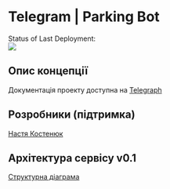 # Telegram | Parking Bot
Status of Last Deployment:<br>
<img src="https://github.com/Humu-Social-KP/tg-parking-bot/workflows/CI-to-telegram-parking-bot/badge.svg?branch=main"><br>

## Опис концепції 
Документація проекту доступна на [Telegraph](https://telegra.ph/Telegram--Parking-Bot-01-30)
## Розробники (підтримка)
[Настя Костенюк](https://t.me/Anastasia_Kostenyuk)

## Архітектура сервісу v0.1
[Структурна діаграма](https://drive.google.com/file/d/1uN8Gi66MCfFkrCaCPQvIPpSTTOxkT0qN/view?usp=sharing)